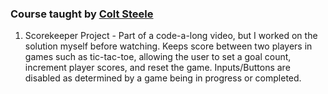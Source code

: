 ### Course taught by [Colt Steele](https://www.udemy.com/the-web-developer-bootcamp/)

1. Scorekeeper Project - Part of a code-a-long video, but I worked on the solution myself before watching. Keeps score between two players in games such as tic-tac-toe, allowing the user to set a goal count, increment player scores, and reset the game. Inputs/Buttons are disabled as determined by a game being in progress or completed.
